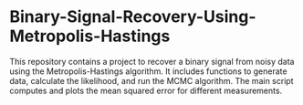 # Binary-Signal-Recovery-Using-Metropolis-Hastings
This repository contains a project to recover a binary signal from noisy data using the Metropolis-Hastings algorithm. It includes functions to generate data, calculate the likelihood, and run the MCMC algorithm. The main script computes and plots the mean squared error for different measurements.
